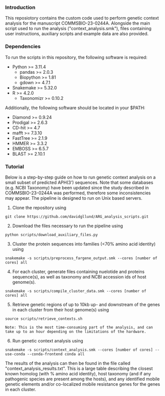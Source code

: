 ### Introduction
This reposiotory contains the custom code used to perform genetic context analysis for the manuscript COMMSBIO-23-0244A. Alongside the main script used to run the analysis ("context_analysis.smk"), files containing user instructions, auxiliary scripts and example data are also provided.

### Dependencies
To run the scripts in this repository, the following software is required:
- Python >= 3.11.4
    - pandas >= 2.0.3
    - Biopython >= 1.81
    - gdown >= 4.7.1
- Snakemake >= 5.32.0
- R >= 4.2.0
    - Taxonomizr >= 0.10.2

Additionally, the following software should be located in your $PATH:
- Diamond >= 0.9.24
- Prodigal >= 2.6.3
- CD-hit >= 4.7
- mafft >= 7.3.10
- FastTree >= 2.1.9
- HMMER >= 3.3.2
- EMBOSS >= 6.5.7
- BLAST >= 2.10.1

### Tutorial
Below is a step-by-step guide on how to run genetic context analysis on a small subset of predicted APH(3') sequences. Note that some databases (e.g. NCBI Taxonomy) have been updated since the study described in COMMSBIO-23-0244A was performed, therefore some inconsistencies may appear. The pipeline is designed to run on Unix based servers.

1. Clone the repository using

```
git clone https://github.com/davidgllund/ARG_analysis_scripts.git
```

2. Download the files necessary to run the pipeline using

```
python scripts/download_auxiliary_files.py
```
    
3. Cluster the protein sequences into families (<70\% amino acid identity) using

```
snakemake -s scripts/preprocess_fargene_output.smk --cores [number of cores] all
```

4. For each cluster, generate files containing nuelotide and proteins sequence(s), as well as taxonomy and NCBI accession ids of host genome(s).

```
snakemake -s scripts/compile_cluster_data.smk --cores [number of cores] all
```

5. Retrieve genetic regions of up to 10kb up- and downstream of the genes in each cluster from their host genome(s) using 

```
source scripts/retrieve_contexts.sh
```
    Note: This is the most time-consuming part of the analysis, and can take up to an hour depending on the limitations of the hardware.

6. Run genetic context analysis using

```
snakemake -s scripts/context_analysis.smk --cores [number of cores] --use-conda --conda-frontend conda all
```

The results of the analysis can then be found in the file called "context_analysis_results.txt". This is a large table describing the closest known homolog (with \% amino acid identity), host taxonomy (and if any pathogenic species are present among the hosts), and any identified mobile genetic elements and/or co-localized mobile resistance genes for the genes in each cluster.
